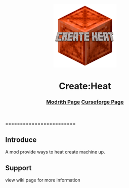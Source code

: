 <p align="center"><img src="./src/main/resources/icon.png" alt="Logo" width="200"></p>
<h1 align="center">Create:Heat <br></h1>
    <h3 align="center"><a href="https://modrinth.com/mod/create-heat">Modrith Page</a>
    <a href="https://www.curseforge.com/minecraft/mc-mods/create-heat">Curseforge Page</a>
    </h3><br><br>
========================

## Introduce

A mod provide ways to heat create machine up.

## Support

view <a herf="./wiki">wiki page</a> for more information